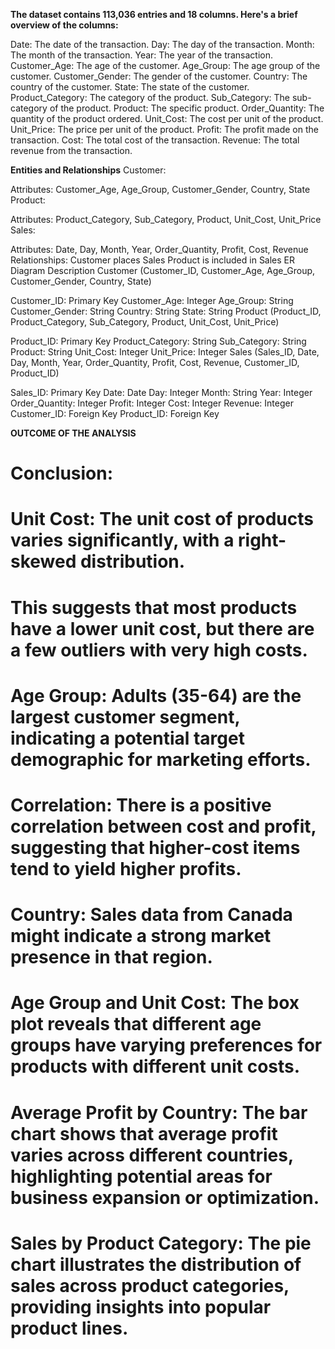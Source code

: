 **The dataset contains 113,036 entries and 18 columns. Here's a brief overview of the columns:**

Date: The date of the transaction.
Day: The day of the transaction.
Month: The month of the transaction.
Year: The year of the transaction.
Customer_Age: The age of the customer.
Age_Group: The age group of the customer.
Customer_Gender: The gender of the customer.
Country: The country of the customer.
State: The state of the customer.
Product_Category: The category of the product.
Sub_Category: The sub-category of the product.
Product: The specific product.
Order_Quantity: The quantity of the product ordered.
Unit_Cost: The cost per unit of the product.
Unit_Price: The price per unit of the product.
Profit: The profit made on the transaction.
Cost: The total cost of the transaction.
Revenue: The total revenue from the transaction.


**Entities and Relationships**
Customer:

Attributes: Customer_Age, Age_Group, Customer_Gender, Country, State
Product:

Attributes: Product_Category, Sub_Category, Product, Unit_Cost, Unit_Price
Sales:

Attributes: Date, Day, Month, Year, Order_Quantity, Profit, Cost, Revenue
Relationships:
Customer places Sales
Product is included in Sales
ER Diagram Description
Customer (Customer_ID, Customer_Age, Age_Group, Customer_Gender, Country, State)

Customer_ID: Primary Key
Customer_Age: Integer
Age_Group: String
Customer_Gender: String
Country: String
State: String
Product (Product_ID, Product_Category, Sub_Category, Product, Unit_Cost, Unit_Price)

Product_ID: Primary Key
Product_Category: String
Sub_Category: String
Product: String
Unit_Cost: Integer
Unit_Price: Integer
Sales (Sales_ID, Date, Day, Month, Year, Order_Quantity, Profit, Cost, Revenue, Customer_ID, Product_ID)

Sales_ID: Primary Key
Date: Date
Day: Integer
Month: String
Year: Integer
Order_Quantity: Integer
Profit: Integer
Cost: Integer
Revenue: Integer
Customer_ID: Foreign Key
Product_ID: Foreign Key


**OUTCOME OF THE ANALYSIS**

# Conclusion:

# Unit Cost: The unit cost of products varies significantly, with a right-skewed distribution. 
#             This suggests that most products have a lower unit cost, but there are a few outliers with very high costs.

# Age Group: Adults (35-64) are the largest customer segment, indicating a potential target demographic for marketing efforts.

# Correlation: There is a positive correlation between cost and profit, suggesting that higher-cost items tend to yield higher profits.

# Country: Sales data from Canada might indicate a strong market presence in that region.

# Age Group and Unit Cost: The box plot reveals that different age groups have varying preferences for products with different unit costs.

# Average Profit by Country: The bar chart shows that average profit varies across different countries, highlighting potential areas for business expansion or optimization.

# Sales by Product Category: The pie chart illustrates the distribution of sales across product categories, providing insights into popular product lines.
